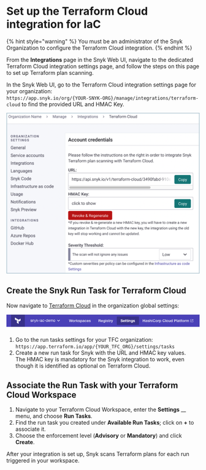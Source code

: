 # Set up the Terraform Cloud integration for IaC

{% hint style="warning" %}
You must be an administrator of the Snyk Organization to configure the Terraform Cloud integration.
{% endhint %}

From the **Integrations** page in the Snyk Web UI, navigate to the dedicated Terraform Cloud integration settings page, and follow the steps on this page to set up Terraform plan scanning.

In the Snyk Web UI, go to the Terraform Cloud integration settings page for your organization:\
`https://app.snyk.io/org/{YOUR-SNYK-ORG}/manage/integrations/terraform-cloud` to find the provided URL and HMAC Key.

![Snyk Integration settings for Terraform Cloud](../../../.gitbook/assets/terraform_cloud.png)

## Create the Snyk Run Task for Terraform Cloud

Now navigate to [Terraform Cloud](https://app.terraform.io) in the organization global settings:

![Terraform Cloud Settings](<../../../.gitbook/assets/image (126) (1) (2) (2).png>)

1. Go to the run tasks settings for your TFC organization:\
   `https://app.terraform.io/app/{YOUR_TFC_ORG}/settings/tasks`
2. Create a new run task for Snyk with the URL and HMAC key values.\
   The HMAC key is mandatory for the Snyk integration to work, even though it is identified as optional on Terraform Cloud.

## Associate the Run Task with your Terraform Cloud Workspace

1. Navigate to your Terraform Cloud Workspace, enter the **Settings** \_\_ menu, and choose **Run Tasks**_._
2. Find the run task you created under **Available Run Tasks**; click on **+** to associate it.
3. Choose the enforcement level (**Advisory** or **Mandatory**) and click **Create**.

After your integration is set up, Snyk scans Terraform plans for each run triggered in your workspace.
